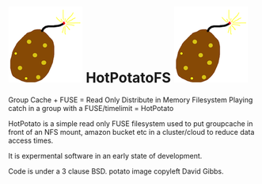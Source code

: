 ![Potato](potatosmall.png "potato image copyleft David Gibbs")     HotPotatoFS    ![Potato](potatosmall.png "potato image copyleft David Gibbs")
===========

Group Cache + FUSE = Read Only Distribute in Memory Filesystem
Playing catch in a group with a FUSE/timelimit = HotPotato

HotPotato is a simple read only FUSE filesystem used to put groupcache in front of an 
NFS mount, amazon bucket etc in a cluster/cloud to reduce data access times.

It is expermental software in an early state of development.

Code is under a 3 clause BSD. 
potato image copyleft David Gibbs.


